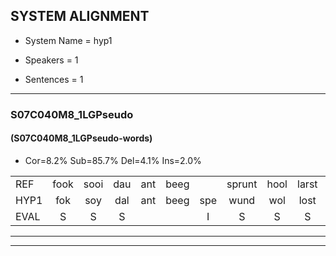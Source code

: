 
## SYSTEM ALIGNMENT

- System Name = hyp1

- Speakers = 1

- Sentences = 1

---

### S07C040M8_1LGPseudo

#### (S07C040M8_1LGPseudo-words)

- Cor=8.2%	Sub=85.7%	Del=4.1%	Ins=2.0%

|  |  |  |  |  |  |  |  |  |  |  |  |  |  |  |  |  |  |  |  |  |  |  |  |  |  |  |  |  |  |  |  |  |  |  |  |  |  |  |  |  |  |  |  |  |  |  |  |  |  |
|:--- |:---:|:---:|:---:|:---:|:---:|:---:|:---:|:---:|:---:|:---:|:---:|:---:|:---:|:---:|:---:|:---:|:---:|:---:|:---:|:---:|:---:|:---:|:---:|:---:|:---:|:---:|:---:|:---:|:---:|:---:|:---:|:---:|:---:|:---:|:---:|:---:|:---:|:---:|:---:|:---:|:---:|:---:|:---:|:---:|:---:|:---:|:---:|:---:|:---:|
| REF | fook | sooi | dau | ant | beeg |  | sprunt | hool | larst | vout | zwoei | fam | rachts | * | * | * | * | vaap | vaap | sprieuw | keng | swoers | doer | plirt | jien | * | blard | guul | hoekt | neeuw | noork | vid | zans | zans | leum | leum | haans | spaai | sjalt | heik | sank | roen | frijk | eem | schard | grek | dron | snaaf | stuid |
| HYP1 | fok | soy | dal | ant | beeg | spe | wund | wol | lost | vout |  |  | swoi | van | t | weke | van | fa | i | ken | so | toe | li | t | uhuh | en | hoe | tnee | nog | vit | som | sams | um | m | a | s | sp | sja | t | hek | sonk | o | frek | ém | schat | grek | taron | snaf | stet |
| EVAL | S | S | S |  |  | I | S | S | S |  | D | D | S | S | S | S | S | S | S | S | S | S | S | S | S | S | S | S | S | S | S | S | S | S | S | S | S | S | S | S | S | S | S | S | S |  | S | S | S |
---

---
